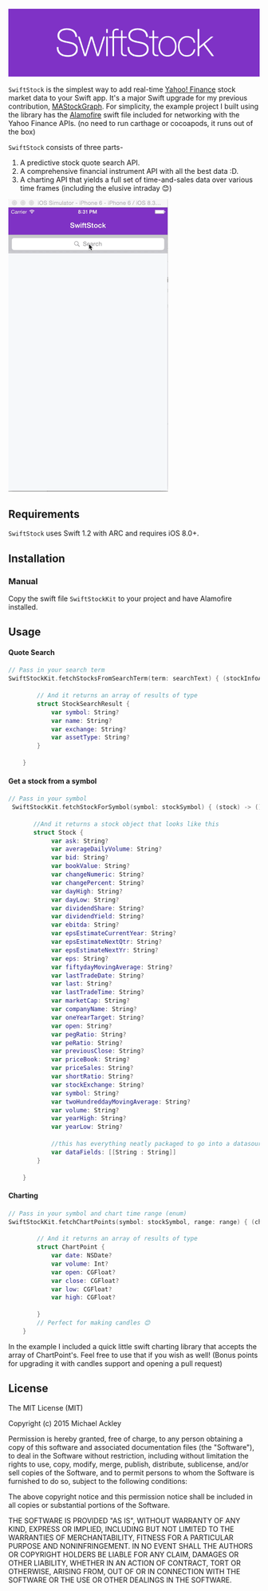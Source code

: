 ![banner](assets/banner.png)

`SwiftStock` is the simplest way to add real-time <a href="http://finance.yahoo.com">Yahoo! Finance</a> stock market data to your Swift app. It's a major Swift upgrade for my previous contribution, <a href="https://github.com/ackleymi/MAStockGraph">MAStockGraph</a>. For simplicity, the example project I built using the library has the <a href="https://github.com/Alamofire/Alamofire">Alamofire</a> swift file included for networking with the Yahoo Finance APIs. (no need to run carthage or cocoapods, it runs out of the box)

`SwiftStock` consists of three parts- 
1) A predictive stock quote search API. 
2) A comprehensive financial instrument API with all the best data :D. 
3) A charting API that yields a full set of time-and-sales data over various time frames (including the elusive intraday 😊)

![demo](assets/demo.gif)

## Requirements

`SwiftStock` uses Swift 1.2 with ARC and requires iOS 8.0+. 

## Installation

### Manual

Copy the swift file `SwiftStockKit` to your project and have Alamofire installed.

## Usage

#### Quote Search

```swift
// Pass in your search term
SwiftStockKit.fetchStocksFromSearchTerm(term: searchText) { (stockInfoArray) -> () in
        
        // And it returns an array of results of type
        struct StockSearchResult {
		    var symbol: String?
		    var name: String?
		    var exchange: String?
		    var assetType: String?
		}
        
    }

```

#### Get a stock from a symbol

```swift
// Pass in your symbol
 SwiftStockKit.fetchStockForSymbol(symbol: stockSymbol) { (stock) -> () in
           
       //And it returns a stock object that looks like this
       struct Stock {
		    var ask: String?
		    var averageDailyVolume: String?
		    var bid: String?
		    var bookValue: String?
		    var changeNumeric: String?
		    var changePercent: String?
		    var dayHigh: String?
		    var dayLow: String?
		    var dividendShare: String?
		    var dividendYield: String?
		    var ebitda: String?
		    var epsEstimateCurrentYear: String?
		    var epsEstimateNextQtr: String?
		    var epsEstimateNextYr: String?
		    var eps: String?
		    var fiftydayMovingAverage: String?
		    var lastTradeDate: String?
		    var last: String?
		    var lastTradeTime: String?
		    var marketCap: String?
		    var companyName: String?
		    var oneYearTarget: String?
		    var open: String?
		    var pegRatio: String?
		    var peRatio: String?
		    var previousClose: String?
		    var priceBook: String?
		    var priceSales: String?
		    var shortRatio: String?
		    var stockExchange: String?
		    var symbol: String?
		    var twoHundreddayMovingAverage: String?
		    var volume: String?
		    var yearHigh: String?
		    var yearLow: String?
		   
		    //this has everything neatly packaged to go into a datasource
		    var dataFields: [[String : String]]
		}

	}

```

#### Charting

```swift
// Pass in your symbol and chart time range (enum)
SwiftStockKit.fetchChartPoints(symbol: stockSymbol, range: range) { (chartPoints) -> () in
        
	    // And it returns an array of results of type
		struct ChartPoint {
		    var date: NSDate?
		    var volume: Int?
		    var open: CGFloat?
		    var close: CGFloat?
		    var low: CGFloat?
		    var high: CGFloat?

		}
		// Perfect for making candles 😊
    }

```

In the example I included a quick little swift charting library that accepts the array of ChartPoint's. Feel free to use that if you wish as well! (Bonus points for upgrading it with candles support and opening a pull request) 

## License

The MIT License (MIT)

Copyright (c) 2015 Michael Ackley

Permission is hereby granted, free of charge, to any person obtaining a copy
of this software and associated documentation files (the "Software"), to deal
in the Software without restriction, including without limitation the rights
to use, copy, modify, merge, publish, distribute, sublicense, and/or sell
copies of the Software, and to permit persons to whom the Software is
furnished to do so, subject to the following conditions:

The above copyright notice and this permission notice shall be included in
all copies or substantial portions of the Software.

THE SOFTWARE IS PROVIDED "AS IS", WITHOUT WARRANTY OF ANY KIND, EXPRESS OR
IMPLIED, INCLUDING BUT NOT LIMITED TO THE WARRANTIES OF MERCHANTABILITY,
FITNESS FOR A PARTICULAR PURPOSE AND NONINFRINGEMENT. IN NO EVENT SHALL THE
AUTHORS OR COPYRIGHT HOLDERS BE LIABLE FOR ANY CLAIM, DAMAGES OR OTHER
LIABILITY, WHETHER IN AN ACTION OF CONTRACT, TORT OR OTHERWISE, ARISING FROM,
OUT OF OR IN CONNECTION WITH THE SOFTWARE OR THE USE OR OTHER DEALINGS IN
THE SOFTWARE.